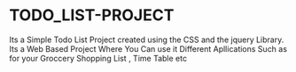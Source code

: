 # TODO_LIST-PROJECT
Its a Simple Todo List Project created using the CSS and the jquery Library. Its a Web Based Project Where You Can use it Different Apllications Such as for your Groccery Shopping List , Time Table etc
